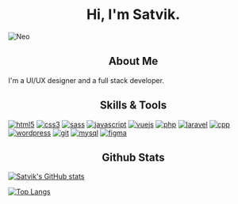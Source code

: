 
<h1 align="center"> Hi, I'm Satvik.</h1>

![Neo](https://c.tenor.com/ang0VzOwbdAAAAAC/the-matrix-reloaded-matrix.gif)


<h2 align="center"> About Me</h2>


I'm a UI/UX designer and a full stack developer.


<h2 align="center"> Skills & Tools</h2>


[![html5](https://img.shields.io/badge/HTML5-E34F26?style=for-the-badge&logo=html5&logoColor=white)](https://developer.mozilla.org/en-US/docs/Web/HTML)
[![css3](https://img.shields.io/badge/CSS3-1572B6?style=for-the-badge&logo=css3&logoColor=white)](https://developer.mozilla.org/en-US/docs/Web/CSS)
[![sass](https://img.shields.io/badge/Sass-CC6699?style=for-the-badge&logo=sass&logoColor=white)](https://sass-lang.com/)
[![javascript](https://img.shields.io/badge/JavaScript-323330?style=for-the-badge&logo=javascript&logoColor=F7DF1E)](https://javascript.info/)
[![vuejs](https://img.shields.io/badge/Vue.js-35495E?style=for-the-badge&logo=vuedotjs&logoColor=4FC08D)](https://vuejs.org/)
[![php](https://img.shields.io/badge/PHP-777BB4?style=for-the-badge&logo=php&logoColor=white)](https://www.php.net/)
[![laravel](https://img.shields.io/badge/Laravel-FF2D20?style=for-the-badge&logo=laravel&logoColor=white)](https://laravel.com/)
[![cpp](https://img.shields.io/badge/C%2B%2B-00599C?style=for-the-badge&logo=c%2B%2B&logoColor=white)](https://cplusplus.com/reference/)
[![wordpress](https://img.shields.io/badge/Wordpress-21759B?style=for-the-badge&logo=wordpress&logoColor=white)](https://developer.wordpress.com/docs/)
[![git](https://img.shields.io/badge/GIT-E44C30?style=for-the-badge&logo=git&logoColor=white)](https://git-scm.com/doc)
[![mysql](https://img.shields.io/badge/MySQL-005C84?style=for-the-badge&logo=mysql&logoColor=white)](https://dev.mysql.com/doc/)
[![figma](https://img.shields.io/badge/Figma-F24E1E?style=for-the-badge&logo=figma&logoColor=white)](https://www.figma.com/)

<h2 align="center"> Github Stats </h2>

[![Satvik's GitHub stats](https://github-readme-stats.vercel.app/api?username=satvikpopli&theme=github_dark&show_icons=true)]()

[![Top Langs](https://github-readme-stats.vercel.app/api/top-langs/?username=satvikpopli&layout=compact&theme=github_dark)]()
